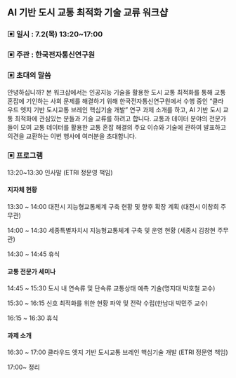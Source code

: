 ## AI 기반 도시 교통 최적화 기술 교류 워크샵

### ▣ 일시 : 7.2(목) 13:20~17:00
### ▣ 주관 : 한국전자통신연구원



### ▣ 초대의 말씀

안녕하십니까? 본 워크샵에서는 인공지능 기술을 활용한 도시 교통 최적화를 통해 교통 혼잡에 기인하는 사회 문제를 해결하기 위해 한국전자통신연구원에서 수행 중인 “클라우드 엣지 기반 도시교통 브레인 핵심기술 개발” 연구 과제 소개를 하고, AI 기반 도시 교통 최적화에 관심있는 분들과 기술 교류를 하려고 합니다. 교통과 데이터 분야의 전문가들이 모여 교통 데이터를 활용한 교통 혼잡 해결의 주요 이슈와 기술에 관하여 발표하고 의견을 교환하는 이번 행사에 여러분을 초대합니다. 

### ▣ 프로그램
13:20~13:30   인사말 (ETRI 정문영 책임)

#### 지자체 현황
13:30 ~ 14:00 대전시 지능형교통체계 구축 현황 및 향후 확장 계획 (대전시 이창희 주무관)

14:00 ~ 14:30 세종특별자치시 지능형교통체계 구축 및 운영 현황 (세종시 김창현 주무관)

14:30 ~ 14:45 휴식

#### 교통 전문가 세미나
14:45 ~ 15:30 도시 내 연속류 및 단속류 교통상태 예측 기술(명지대 박호철 교수)

15:30 ~ 16:15 신호 최적화를 위한 현황 파악 및 전략 수립(한남대 박민주 교수)

16:15 ~ 16:30 휴식

#### 과제 소개
16:30 ~ 17:00 클라우드 엣지 기반 도시교통 브레인 핵심기술 개발 (ETRI 정문영 책임)

17:00~        정리
 
